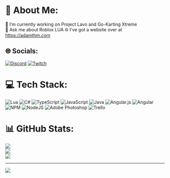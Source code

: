 # 💫 About Me:
🔭 I’m currently working on Project Lavo and Go-Karting Xtreme<br>💬 Ask me about Roblox LUA
🌐 I've got a website over at https://adamthm.com


## 🌐 Socials:
[![Discord](https://img.shields.io/badge/Discord-%237289DA.svg?logo=discord&logoColor=white)](https://dsc.bio/adamthm) [![Twitch](https://img.shields.io/badge/Twitch-%239146FF.svg?logo=Twitch&logoColor=white)](https://twitch.tv/AdamTHM_) 

# 💻 Tech Stack:
![Lua](https://img.shields.io/badge/lua-%232C2D72.svg?style=flat-square&logo=lua&logoColor=white) ![C#](https://img.shields.io/badge/c%23-%23239120.svg?style=flat-square&logo=c-sharp&logoColor=white) ![TypeScript](https://img.shields.io/badge/typescript-%23007ACC.svg?style=flat-square&logo=typescript&logoColor=white) ![JavaScript](https://img.shields.io/badge/javascript-%23323330.svg?style=flat-square&logo=javascript&logoColor=%23F7DF1E) ![Java](https://img.shields.io/badge/java-%23ED8B00.svg?style=flat-square&logo=java&logoColor=white) ![Angular.js](https://img.shields.io/badge/angular.js-%23E23237.svg?style=flat-square&logo=angularjs&logoColor=white) ![Angular](https://img.shields.io/badge/angular-%23DD0031.svg?style=flat-square&logo=angular&logoColor=white) ![NPM](https://img.shields.io/badge/NPM-%23000000.svg?style=flat-square&logo=npm&logoColor=white) ![NodeJS](https://img.shields.io/badge/node.js-6DA55F?style=flat-square&logo=node.js&logoColor=white) ![Adobe Photoshop](https://img.shields.io/badge/adobephotoshop-%2331A8FF.svg?style=flat-square&logo=adobephotoshop&logoColor=white) ![Trello](https://img.shields.io/badge/Trello-%23026AA7.svg?style=flat-square&logo=Trello&logoColor=white)
# 📊 GitHub Stats:
![](https://github-readme-stats.vercel.app/api?username=otherAdamthm&theme=dark&hide_border=false&include_all_commits=false&count_private=true)<br/>
![](https://github-readme-streak-stats.herokuapp.com/?user=otherAdamthm&theme=dark&hide_border=false)<br/>
![](https://github-readme-stats.vercel.app/api/top-langs/?username=otherAdamthm&theme=dark&hide_border=false&include_all_commits=false&count_private=true&layout=compact)

---
[![](https://visitcount.itsvg.in/api?id=otherAdamthm&icon=0&color=0)](https://visitcount.itsvg.in)
